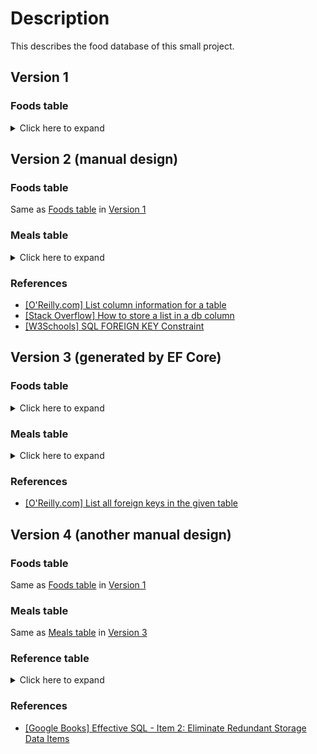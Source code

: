 # Description

This describes the food database of this small project.

## Version 1

### Foods table

<details><summary>Click here to expand</summary>
<p>

#### Column information

|CID|Name|Type|Not Null|Default Value|Primary Key|
|:-:|----|:--:|:------:|:-----------:|:---------:|
|0|FoodId|INTEGER|1||1|
|1|FoodTime|INTEGER|1||0|
|2|FoodSteps|INTEGER|1||0|
|3|FoodViews|INTEGER|1||0|
|4|IngredientNum|INTEGER|1||0|
|5|FoodName|TEXT|1||0|

|Name         |Description                               |
|-------------|------------------------------------------|
|FoodId       | ID of food                               |
|FoodSteps    | Number of steps to cook this food        |
|FoodViews    | Number of website views for this food    |
|IngredientNum| Number of ingredients to cook this food  |
|FoodName     | Name of this food                        |

### Example

|FoodId|FoodTime|FoodSteps|FoodViews|IngredientNum|FoodName|
|:----:|:------:|:-------:|:-------:|:-----------:|--------|
|1|10|4|0|0|Trung ran|
|2|15|0|0|0|Rau cai xao|

</p>
</details>

## Version 2 (manual design)

### Foods table

Same as [Foods table](#foods-table) in [Version 1](#version-1)

### Meals table

<details><summary>Click here to expand</summary>
<p>

#### Column information

|CID|Name|Type|Not Null|Default Value|Primary Key|
|:-:|----|:--:|:------:|:-----------:|:---------:|
|0|MealId|INTEGER|1||1|
|1|FoodId|INTEGER|1||0|
|2|MealName|TEXT|1||0|

|Name         |Description                               |
|-------------|------------------------------------------|
|MealId       | ID of meal                               |
|FoodId       | FoodId references from Foods table    .  |
|MealName     | Name of the meal                         |

##### Foreign key attributes

|Id|Sql|Table|From|To|On Update|On Delete|Match Text|
|--|:-:|-----|----|--|:-------:|:-------:|:--------:|
|||Foods|FoodId|FoodId|NO ACTION|NO ACTION|NONE|

#### Example

|MealId|FoodId|MealName|
|:----:|:----:|--------|
|1| 1|An sang|
|1|10|An sang|
|1|15|An sang|
|2| 2|An toi|
|2| 4|An toi|
|2|13|An toi|

</p>
</details>

### References

* [[O'Reilly.com] List column information for a table](https://www.oreilly.com/library/view/using-sqlite/9781449394592/re205.html)
* [[Stack Overflow] How to store a list in a db column](https://stackoverflow.com/questions/444251/how-to-store-a-list-in-a-db-column)
* [[W3Schools] SQL FOREIGN KEY Constraint](https://www.w3schools.com/sql/sql_foreignkey.asp)

## Version 3 (generated by EF Core)

### Foods table

<details><summary>Click here to expand</summary>
<p>

#### Column information

|CID|Name|Type|Not Null|Default Value|Primary Key|
|:-:|----|:--:|:------:|:-----------:|:---------:|
|0|FoodId|INTEGER|1||1|
|1|FoodTime|INTEGER|1||0|
|2|FoodSteps|INTEGER|1||0|
|3|FoodViews|INTEGER|1||0|
|4|IngredientNum|INTEGER|1||0|
|5|FoodName|TEXT|1||0|
|6|MealId|INTEGER|0||0|

|Name         |Description                               |
|-------------|------------------------------------------|
|FoodId       | ID of food                               |
|FoodSteps    | Number of steps to cook this food        |
|FoodViews    | Number of website views for this food    |
|IngredientNum| Number of ingredients to cook this food  |
|FoodName     | Name of this food                        |
|MealId       | Reference meal ID from Meals table       |

##### Foreign key attributes

|Id|Sql|Table|From|To|On Update|On Delete|Match Text|
|--|:-:|-----|----|--|:-------:|:-------:|:--------:|
|0|0|Meals|MealId|MealId|NO ACTION|NO ACTION|NONE|

### Example

|FoodId|FoodTime|FoodSteps|FoodViews|IngredientNum|FoodName|MealId|
|:----:|:------:|:-------:|:-------:|:-----------:|--------|:----:|
|1|10|4|0|0|Trung ran|0|
|2|15|0|0|0|Rau cai xao|0|

</p>
</details>

### Meals table

<details><summary>Click here to expand</summary>
<p>

#### Column information

|CID|Name|Type|Not Null|Default Value|Primary Key|
|:-:|----|:--:|:------:|:-----------:|:---------:|
|0|MealId|INTEGER|1||1|
|2|MealName|TEXT|1||0|

|Name         |Description                               |
|-------------|------------------------------------------|
|MealId       | ID of meal                               |
|MealName     | Name of the meal                         |

</p>
</details>

### References

* [[O'Reilly.com] List all foreign keys in the given table](https://www.oreilly.com/library/view/using-sqlite/9781449394592/re176.html)

## Version 4 (another manual design)

### Foods table

Same as [Foods table](#foods-table) in [Version 1](#version-1)

### Meals table

Same as [Meals table](#meals-table-1) in [Version 3](#version-3-generated-by-ef-core)

### Reference table

<details><summary>Click here to expand</summary>
<p>

#### Column information

|CID|Name|Type|Not Null|Default Value|Primary Key|
|:-:|----|:--:|:------:|:-----------:|:---------:|
|0|RefId|TEXT|1||1|
|1|MealId|INTEGER|1||0|
|2|FoodId|INTEGER|1||0|

|Name         |Description                               |
|-------------|------------------------------------------|
|RefId        | ID of reference table                    |
|MealId       | ID of meal                               |
|FoodId       | FoodId references from Foods table    .  |

#### Examples

|RefId|MealId|FoodId|
|:---:|:----:|:----:|
|1|1|2|
|2|1|3|
|3|1|4|
|4|2|1|
|5|2|2|
|6|2|3|

</p>
</details>

### References

* [[Google Books] Effective SQL - Item 2: Eliminate Redundant Storage Data Items]([https://books.google.com.vn/books?id=tK7ZDQAAQBAJ](https://books.google.com.vn/books?id=tK7ZDQAAQBAJ&lpg=PP1&hl=vi&pg=PT11#v=onepage&q&f=false))
